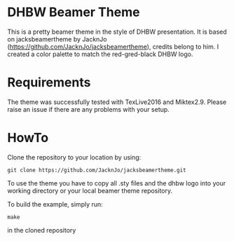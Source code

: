 # DHBW Beamer Theme

This is a pretty beamer theme in the style of DHBW presentation.
It is based on jacksbeamertheme by JacknJo (https://github.com/JacknJo/jacksbeamertheme), credits belong to him.
I created a color palette to match the red-gred-black DHBW logo.

# Requirements
The theme was successfully tested with TexLive2016 and Miktex2.9.
Please raise an issue if there are any problems with your setup.

# HowTo
Clone the repository to your location by using:

    git clone https://github.com/JacknJo/jacksbeamertheme.git

To use the theme you have to copy all .sty files and the dhbw logo into your working directory or your local beamer theme repository.

To build the example, simply run:

	make 

in the cloned repository



